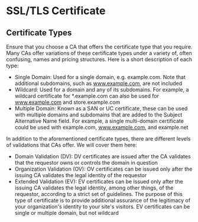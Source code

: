 # SSL/TLS Certificate

## Certificate Types

Ensure that you choose a CA that offers the certificate type that you require. Many CAs offer variations of these certificate types under a variety of, often confusing, names and pricing structures. Here is a short description of each type:
* Single Domain: Used for a single domain, e.g. example.com. Note that additional subdomains, such as www.example.com, are not included
* Wildcard: Used for a domain and any of its subdomains. For example, a wildcard certificate for *.example.com can also be used for www.example.com and store.example.com
* Multiple Domain: Known as a SAN or UC certificate, these can be used with multiple domains and subdomains that are added to the Subject Alternative Name field. For example, a single multi-domain certificate could be used with example.com, www.example.com, and example.net

In addition to the aforementioned certificate types, there are different levels of validations that CAs offer. We will cover them here:
* Domain Validation (DV): DV certificates are issued after the CA validates that the requestor owns or controls the domain in question
* Organization Validation (OV): OV certificates can be issued only after the issuing CA validates the legal identity of the requestor
* Extended Validation (EV): EV certificates can be issued only after the issuing CA validates the legal identity, among other things, of the requestor, according to a strict set of guidelines. The purpose of this type of certificate is to provide additional assurance of the legitimacy of your organization's identity to your site's visitors. EV certificates can be single or multiple domain, but not wildcard
